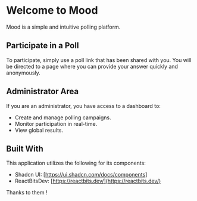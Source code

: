 # Welcome to Mood

Mood is a simple and intuitive polling platform.

## Participate in a Poll

To participate, simply use a poll link that has been shared with you. You will be directed to a page where you can provide your answer quickly and anonymously.

## Administrator Area

If you are an administrator, you have access to a dashboard to:

- Create and manage polling campaigns.
- Monitor participation in real-time.
- View global results.

## Built With

This application utilizes the following for its components:

- Shadcn UI: [https://ui.shadcn.com/docs/components]
- ReactBitsDev: [https://reactbits.dev/](https://reactbits.dev/)

Thanks to them !
